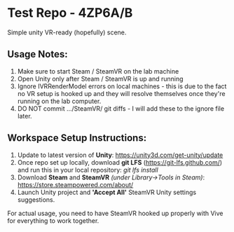 # Test Repo - 4ZP6A/B
Simple unity VR-ready (hopefully) scene. 

## Usage Notes:

1. Make sure to start Steam / SteamVR on the lab machine
2. Open Unity only after Steam / SteamVR is up and running
3. Ignore IVRRenderModel errors on local machines - this is due to the fact no VR setup is hooked up and they will resolve themselves once they're running on the lab computer.
4. DO NOT commit .../SteamVR/ git diffs - I will add these to the ignore file later.

## Workspace Setup Instructions:

1. Update to latest version of **Unity**:  https://unity3d.com/get-unity/update
2. Once repo set up locally, download **git LFS** (https://git-lfs.github.com/) and run this in your local repository:  *git lfs install*
3. Download **Steam** and **SteamVR** *(under Library->Tools in Steam)*:  https://store.steampowered.com/about/
4. Launch Unity project and **'Accept All'** SteamVR Unity settings suggestions. 

For actual usage, you need to have SteamVR hooked up properly with Vive for everything to work together.
